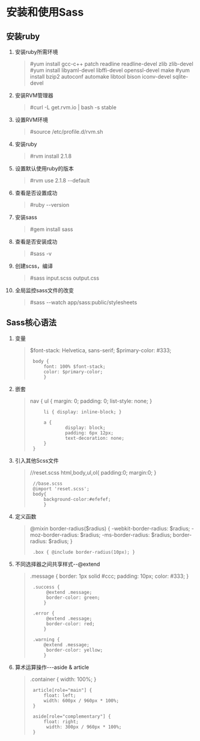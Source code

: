 ﻿# 安装和使用Sass

## 安装ruby
1. 安装ruby所需环境
	<blockquote>
		#yum install gcc-c++ patch readline readline-devel zlib zlib-devel
		#yum install libyaml-devel libffi-devel openssl-devel make
		#yum install bzip2 autoconf automake libtool bison iconv-devel sqlite-devel
	</blockquote>

2. 安装RVM管理器
	<blockquote>
		#curl -L get.rvm.io | bash -s stable
	</blockquote>
3. 设置RVM环境
	<blockquote>
		#source /etc/profile.d/rvm.sh
	</blockquote>

4. 安装ruby
	<blockquote>
		#rvm install 2.1.8
	</blockquote>

5. 设置默认使用ruby的版本
	<blockquote>
		#rvm use 2.1.8 --default
	</blockquote>
6. 查看是否设置成功
	<blockquote>
		#ruby --version
	</blockquote>
7. 安装sass
	<blockquote>
		#gem install sass
	</blockquote>
8. 查看是否安装成功
	<blockquote>
		#sass -v       
	</blockquote>
9. 创建scss，编译
	<blockquote>
		#sass input.scss output.css
	</blockquote>

10. 全局监控sass文件的改变
	<blockquote>
		#sass --watch app/sass:public/stylesheets
	</blockquote>

## Sass核心语法
1. 变量
	<blockquote>
		$font-stack:    Helvetica, sans-serif;
		$primary-color: #333;

		body {
  			font: 100% $font-stack;
 		 	color: $primary-color;
			}
	</blockquote>

2. 嵌套
	<blockquote>
		nav {
  			ul {
    				margin: 0;
    				padding: 0;
    				list-style: none;
  				}

  			li { display: inline-block; }

  			a {
    				display: block;
    				padding: 6px 12px;
    				text-decoration: none;
  			}
		}
	</blockquote>

3. 引入其他Scss文件
	<blockquote>
		//reset.scss
		html,body,ul,ol{ padding:0; margin:0; }

		//base.scss
		@import 'reset.scss';
		body{
			background-color:#efefef;			
			}
	</blockquote>

4. 定义函数
	<blockquote>
		@mixin border-radius($radius) {
 			  -webkit-border-radius: $radius;
   			  -moz-border-radius: $radius;
      			  -ms-border-radius: $radius;
          		  border-radius: $radius;
			}

		.box { @include border-radius(10px); }
	</blockquote>

5. 不同选择器之间共享样式--@extend
	<blockquote>
		.message {
  			border: 1px solid #ccc;
  			padding: 10px;
 			 color: #333;
		}

		.success {
 			 @extend .message;
  			 border-color: green;
			}

		.error {
 			 @extend .message;
 			 border-color: red;
			}

		.warning {
  			@extend .message;
 			 border-color: yellow;
			}
	</blockquote>

6. 算术运算操作---aside & article
	<blockquote>
		.container { width: 100%; }


		article[role="main"] {
  			float: left;
  			width: 600px / 960px * 100%;
		}

		aside[role="complementary"] {
  			float: right;
 			 width: 300px / 960px * 100%;
		}
	</blockquote>
	
	


	
